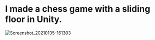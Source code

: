  # I made a chess game with a sliding floor in Unity. 

![Screenshot_20210105-161303](https://user-images.githubusercontent.com/64931785/103650568-4e63e380-4f71-11eb-9164-8f9eba498278.jpg)

